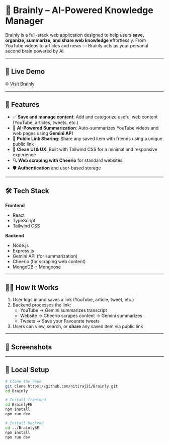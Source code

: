 # 🧠 Brainly – AI-Powered Knowledge Manager

Brainly is a full-stack web application designed to help users **save, organize, summarize, and share web knowledge** effortlessly. From YouTube videos to articles and news — Brainly acts as your personal second brain powered by AI.

---

## 🔗 Live Demo

🌐 [Visit Brainly](https://brainly-fe-one.vercel.app)

---

## 🚀 Features

- ✅ **Save and manage content**: Add and categorize useful web content (YouTube, articles, tweets, etc.)
- 🧠 **AI-Powered Summarization**: Auto-summarizes YouTube videos and web pages using **Gemini API**
- 🔗 **Public Link Sharing**: Share any saved item with friends using a unique public link
- 🧽 **Clean UI & UX**: Built with Tailwind CSS for a minimal and responsive experience
- 🔍 **Web scraping with Cheerio** for standard websites
- 🛡️ **Authentication** and user-based storage

---

## 🛠️ Tech Stack

**Frontend**  
- React  
- TypeScript  
- Tailwind CSS

**Backend**  
- Node.js  
- Express.js  
- Gemini API (for summarization)  
- Cheerio (for scraping web content)  
- MongoDB + Mongoose

---

## 🧑‍💻 How It Works

1. User logs in and saves a link (YouTube, article, tweet, etc.)
2. Backend processes the link:
   - YouTube → Gemini summarizes transcript
   - Website → Cheerio scrapes content → Gemini summarizes
   - Tweets → Save your Favourate tweets
3. Users can view, search, or **share** any saved item via public link

---

## 📸 Screenshots



---

## 🧪 Local Setup

```bash
# Clone the repo
git clone https://github.com/nitiraj21/Brainly.git
cd Brainly

# Install frontend
cd BrainlyFE
npm install
npm run dev

# Install backend
cd ../BrainlyBE
npm install
npm run dev
